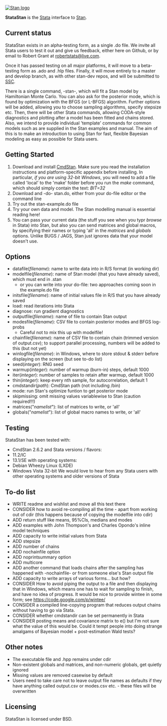 
[![Stan logo](https://github.com/stan-dev/stan/blob/master/logos/stanlogo-main.png?raw=true)](http://mc-stan.org)

**StataStan** is the [Stata](http://www.stata.com) interface to [Stan](http://mc-stan.org). 

Current status
---------
StataStan exists in an alpha-testing form, as a single .do file. We invite all Stata users to test it out and give us feedback, either here on Github, or by email to Robert Grant at [robertstats@live.com](mailto:robertstats@live.com).

Once it has passed testing on all major platforms, it will move to a beta-testing form as .ado and .hlp files. Finally, it will move entirely to a master and develop branch, as with other stan-dev repos, and will be submitted to [SSC](https://ideas.repec.org/s/boc/bocode.html).

There is a single command, -stan-, which will fit a Stan model by Hamiltonian Monte Carlo. You can also ask for the posterior mode, which is found by optimization with the BFGS (or L-BFGS) algorithm. Further options will be added, allowing you to choose sampling algorithms, specify stepsize etc. Then, there will be other Stata commands, allowing CODA-style diagnostics and plotting after a model has been fitted and chains stored. Also, we intend to provide individual 'template' commands for common models such as are supplied in the Stan examples and manual. The aim of this is to make an introduction to using Stan for fast, flexible Bayesian modeling as easy as possible for Stata users. 


Getting Started
----------------
1. Download and install [CmdStan](http://mc-stan.org/cmdstan.html). Make sure you read the installation instructions and platform-specific appendix before installing. In particular, _if you are using 32-bit Windows_, you will need to add a file called 'local' to the 'make' folder before you run the *make* command, which should simply contain the text: *BIT=32*
1. Download and -do- stan.do, either from your do-file editor or the command line
1. Try out the stan-example.do file
1. Try your own data and model. The Stan modelling manual is essential reading here!
1. You can pass your current data (the stuff you see when you typr *browse* in Stata) into Stan, but also you can send matrices and global macros, by specifying their names or typing 'all' in the *matrices* and *globals* options. Unlike BUGS / JAGS, Stan just ignores data that your model doesn't use.

Options
-----------------
* datafile(_filename_): name to write data into in R/S format (in working dir)
* modelfile(_filename_): name of Stan model (that you have already saved), which must end in .stan
  * or you can write into your do-file: two approaches coming soon in the example.do file
* initsfile(_filename_): name of initial values file in R/S that you have already saved
* load: read iterations into Stata
* diagnose: run gradient diagnostics
* outputfile(_filename_): name of file to contain Stan output
* modesfile(_filename_): CSV file to contain posterior modes and BFGS log-probs
  * Careful not to mix this up with modelfile!
* chainfile(_filename_): name of CSV file to contain chain (trimmed version of output.csv); to support parallel processing, numbers will be added to this (but not yet)
* winlogfile(_filename_): in Windows, where to store stdout & stderr before displaying on the screen (but see to-do list)
* seed(_integer_): RNG seed
* warmup(_integer_): number of warmup (burn-in) steps, default 1000
* iter(_integer_): number of samples to retain after warmup, default 1000
* thin(_integer_): keep every nth sample, for autocorrelation, default 1
* cmdstandir(_path_): CmdStan path (not including /bin)
* mode: run Stan's optimize funtion to get posterior mode
* skipmissing: omit missing values variablewise to Stan (caution required!!!)
* matrices("_namelist_"): list of matrices to write, or 'all'
* globals("_namelist_"): list of global macro names to write, or 'all'

Testing
-----------------
StataStan has been tested with:
* CmdStan 2.6.2
and Stata versions / flavors:
* 11.2/IC
* 13.1/SE
with operating systems:
* Debian Wheezy Linux (LXDE)
* Windows Vista 32-bit
We would love to hear from any Stata users with other operating systems and older versions of Stata

To-do list
---------------
* WRITE readme and wishlist and move all this text there
* CONSIDER how to avoid re-compiling all the time - apart from working out of cdir (this happens because of copying the modelfile into cdir)
* ADD return stuff like means, 95%CIs, medians and modes
* ADD examples with John Thompson's and Charles Opondo's inline model techniques
* ADD capacity to write initial values from Stata
* ADD stepsize
* ADD number of chains
* ADD nochainfile option
* ADD noprintsummary option
* ADD multicore
* ADD another command that loads chains after the sampling has happened with -nochainfile- or from someone else's Stan output file
* ADD capacity to write arrays of various forms... but how?
* CONSIDER How to avoid piping the output to a file and then displaying that in Windows, which means one has to wait for sampling to finish, and have no idea of progress. It would be nice to provide wintee in some form; see https://code.google.com/p/wintee/
* CONSIDER a compiled line-copying program that reduces output chains without having to go via Stata.
* CONSIDER whether cmdstandir can be set permanently in Stata
* CONSIDER posting means and covariance matrix to e() but I'm not sure what the value of this would be. Could it tempt people into doing strange amalgams of Bayesian model + post-estimation Wald tests? 

Other notes
---------------
* The executable file and .hpp remains under cdir
* Non-existent globals and matrices, and non-numeric globals, get quietly ignored
* Missing values are removed casewise by default
* Users need to take care not to leave output file names as defaults if they have anything called output.csv or modes.csv etc. - these files will be overwritten

Licensing
---------
StataStan is licensed under BSD.   